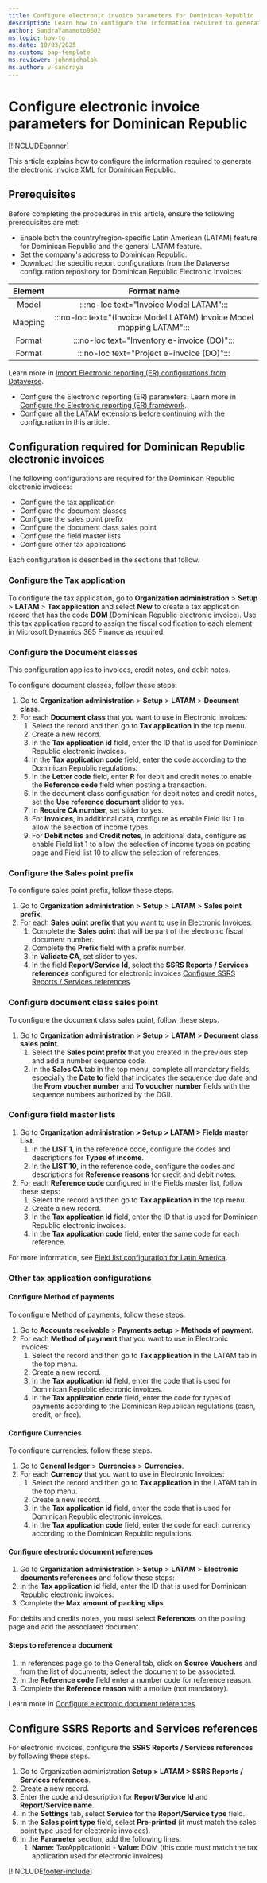 ```yaml
---
title: Configure electronic invoice parameters for Dominican Republic
description: Learn how to configure the information required to generate the electronic invoice XML for Dominican Republic.
author: SandraYamamoto0602
ms.topic: how-to
ms.date: 10/03/2025
ms.custom: bap-template
ms.reviewer: johnmichalak
ms.author: v-sandraya
---
```


# Configure electronic invoice parameters for Dominican Republic

[!INCLUDE[banner](../../includes/banner.md)]

This article explains how to configure the information required to generate the electronic invoice XML for Dominican Republic.

## Prerequisites

Before completing the procedures in this article, ensure the following prerequisites are met:

- Enable both the country/region-specific Latin American (LATAM) feature for Dominican Republic and the general LATAM feature. 
- Set the company's address to Dominican Republic.
- Download the specific report configurations from the Dataverse configuration repository for Dominican Republic Electronic Invoices:

| Element |                    Format name                    |
|:-------:|:-------------------------------------------------:|
| Model   | :::no-loc text="Invoice Model LATAM":::                              |
| Mapping |  :::no-loc text="(Invoice Model LATAM) Invoice Model mapping LATAM"::: |
| Format  | :::no-loc text="Inventory e-invoice (DO)":::                   |
| Format  | :::no-loc text="Project e-invoice (DO)":::                       |

Learn more in [Import Electronic reporting (ER) configurations from Dataverse](../global/workspace/gsw-import-er-config-dataverse.md).
- Configure the Electronic reporting (ER) parameters. Learn more in [Configure the Electronic reporting (ER) framework](../../../fin-ops-core/dev-itpro/analytics/electronic-reporting-er-configure-parameters.md).
- Configure all the LATAM extensions before continuing with the configuration in this article.

## Configuration required for Dominican Republic electronic invoices

The following configurations are required for the Dominican Republic electronic invoices:

- Configure the tax application
- Configure the document classes
- Configure the sales point prefix
- Configure the document class sales point 
- Configure the field master lists
- Configure other tax applications

Each configuration is described in the sections that follow.

### Configure the Tax application

To configure the tax application, go to **Organization administration** \> **Setup** \> **LATAM** \> **Tax application** and select **New** to create a tax application record that has the code **DOM** (Dominican Republic electronic invoice). Use this tax application record to assign the fiscal codification to each element in Microsoft Dynamics 365 Finance as required.

### Configure the Document classes

This configuration applies to invoices, credit notes, and debit notes.

To configure document classes, follow these steps:

1.	Go to **Organization administration** \> **Setup** \> **LATAM** \> **Document class**.
1. For each **Document class** that you want to use in Electronic Invoices:
   1. Select the record and then go to **Tax application** in the top menu.
   1. Create a new record.
   1. In the **Tax application id** field, enter the ID that is used for Dominican Republic electronic invoices.
   1. In the **Tax application code** field, enter the code according to the Dominican Republic regulations.
   1. In the **Letter code** field, enter **R** for debit and credit notes to enable the **Reference code** field when posting a transaction.
   1. In the document class configuration for debit notes and credit notes, set the **Use reference document** slider to yes.
   1. In **Require CA number**, set slider to yes. 
   1. For **Invoices**, in additional data, configure as enable Field list 1 to allow the selection of income types. 
   1. For **Debit notes** and **Credit notes**, in additional data, configure as enable Field list 1 to allow the selection of income types on posting page and Field list 10 to allow the selection of references. 

### Configure the Sales point prefix

To configure sales point prefix, follow these steps.

1. Go to **Organization administration** \> **Setup** \> **LATAM** \> **Sales point prefix**.
1. For each **Sales point prefix** that you want to use in Electronic Invoices:
   1. Complete the **Sales point** that will be part of the electronic fiscal document number.
   1. Complete the **Prefix** field with a prefix number.
   1. In **Validate CA**, set slider to yes.
   1. In the field **Report/Service Id**, select the **SSRS Reports / Services references** configured for electronic invoices [Configure SSRS Reports / Services references](#configure-ssrs-reports-and-services-references).

### Configure document class sales point

To configure the document class sales point, follow these steps.

1. Go to **Organization administration** \> **Setup** \> **LATAM** \> **Document class sales point**.
   1. Select the **Sales point prefix** that you created in the previous step and add a number sequence code.
   1. In the **Sales CA** tab in the top menu, complete all mandatory fields, especially the **Date to** field that indicates the sequence due date and the **From voucher number** and **To voucher number** fields with the sequence numbers authorized by the DGII.
   
### Configure field master lists

1. Go to **Organization administration > Setup > LATAM > Fields master List**.
   1. In the **LIST 1**, in the reference code, configure the codes and descriptions for **Types of income**. 
   1. In the **LIST 10**, in the reference code, configure the codes and descriptions for **Reference reasons** for credit and debit notes. 
1. For each **Reference code** configured in the Fields master list, follow these steps:
   1. Select the record and then go to **Tax application** in the top menu.
   1. Create a new record.
   1. In the **Tax application id** field, enter the ID that is used for Dominican Republic electronic invoices.
   1. In the **Tax application code** field, enter the same code for each reference.

For more information, see [Field list configuration for Latin America](ltm-core-field-master-lists.md).

### Other tax application configurations

#### Configure Method of payments

To configure Method of payments, follow these steps.

1. Go to **Accounts receivable** \> **Payments setup** \> **Methods of payment**.
1. For each **Method of payment** that you want to use in Electronic Invoices:
   1. Select the record and then go to **Tax application** in the LATAM tab in the top menu.
   1. Create a new record.
   1. In the **Tax application id** field, enter the code that is used for Dominican Republic electronic invoices.
   1. In the **Tax application code** field, enter the code for types of payments according to the Dominican Republican regulations (cash, credit, or free).

#### Configure Currencies

To configure currencies, follow these steps.

1. Go to **General ledger** \> **Currencies** \> **Currencies**.
1. For each **Currency** that you want to use in Electronic Invoices:
   1. Select the record and then go to **Tax application** in the LATAM tab in the top menu.
   1. Create a new record.
   1. In the **Tax application id** field, enter the code that is used for Dominican Republic electronic invoices.
   1. In the **Tax application code** field, enter the code for each currency according to the Dominican Republic regulations.

#### Configure electronic document references

1. Go to **Organization administration** \> **Setup** \> **LATAM** \> **Electronic documents references** and follow these steps:
1. In the **Tax application id** field, enter the ID that is used for Dominican Republic electronic invoices.
1. Complete the **Max amount of packing slips**.

For debits and credits notes, you must select **References** on the posting page and add the associated document.

#### Steps to reference a document

1. In references page go to the General tab, click on **Source Vouchers** and from the list of documents, select the document to be associated.
1. In the **Reference code** field enter a number code for reference reason.
1. Complete the **Reference reason** with a motive (not mandatory).

Learn more in [Configure electronic document references](ltm-electronic-doc-references.md).

## Configure SSRS Reports and Services references

For electronic invoices, configure the **SSRS Reports / Services references** by following these steps.

1. Go to Organization administration **Setup > LATAM > SSRS Reports / Services references**.
1. Create a new record.
1. Enter the code and description for **Report/Service Id** and **Report/Service name**.
1. In the **Settings** tab, select **Service** for the **Report/Service type** field.
1. In the **Sales point type** field, select **Pre-printed** (it must match the sales point type used for electronic invoices).
1. In the **Parameter** section, add the following lines:
    1. **Name:** TaxApplicationId - **Value:** DOM (this code must match the tax application used for electronic invoices).

[!INCLUDE[footer-include](../../../includes/footer-banner.md)]

